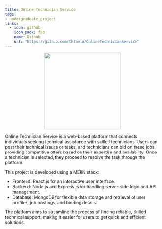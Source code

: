 ```yaml
---
title: Online Technician Service
tags:
- undergraduate_project
links:
  - icon: github
    icon_pack: fab
    name: Github
    url: "https://github.com/thlavlu/OnlineTechnicianService"
---
```

<p align="center">
<img src="" width="250"/>
</p>
Online Technician Service is a web-based platform that connects individuals seeking technical assistance with skilled technicians. Users can post their technical issues or tasks, and technicians can bid on these jobs, providing competitive offers based on their expertise and availability. Once a technician is selected, they proceed to resolve the task through the platform.

This project is developed using a MERN stack:

- Frontend: React.js for an interactive user interface.
- Backend: Node.js and Express.js for handling server-side logic and API management.
- Database: MongoDB for flexible data storage and retrieval of user profiles, 
job postings, and bidding details.

The platform aims to streamline the process of finding reliable, skilled technical support, making it easier for users to get quick and efficient solutions.